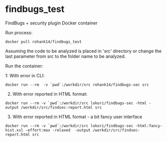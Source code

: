 # findbugs_test

FindBugs + security plugin Docker container

Run process:
```
docker pull rohank14/findbugs_test
```

Assuming the code to be analyzed is placed in 'src' directory or change the last parameter from src to the folder name to be analyzed.


Run the container: 


1: With error in CLI:
```
docker run --rm  -v `pwd`:/workdir/src rohank14/findbugs-sec src
```

2. With error reported in HTML format:
```
docker run --rm -v `pwd`:/workdir/src lokori/findbugs-sec -html -output /workdir/src/findsec-report.html src
```
3. With error reported in HTML format - a bit fancy user interface
```
docker run --rm -v `pwd`:/workdir/src lokori/findbugs-sec -html:fancy-hist.xsl -effort:max -relaxed  -output /workdir/src/findsec-report.html src
```
